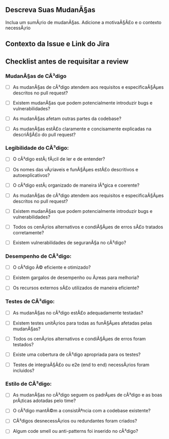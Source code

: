 ## Descreva Suas MudanÃ§as

Inclua um sumÃ¡rio de mudanÃ§as. Adicione a motivaÃ§Ã£o e o contexto necessÃ¡rio

## Contexto da Issue e Link do Jira

## Checklist antes de requisitar a review

### MudanÃ§as de CÃ³digo

- [ ] As mudanÃ§as de cÃ³digo atendem aos requisitos e especificaÃ§Ãµes descritos no pull request? 

- [ ] Existem mudanÃ§as que podem potencialmente introduzir bugs e vulnerabilidades? 

- [ ] As mudanÃ§as afetam outras partes da codebase? 

- [ ] As mudanÃ§as estÃ£o claramente e concisamente explicadas na descriÃ§Ã£o do pull request? 

### Legibilidade do CÃ³digo: 

- [ ] O cÃ³digo estÃ¡ fÃ¡cil de ler e de entender? 

- [ ] Os nomes das vÃ¡riaveis e funÃ§Ãµes estÃ£o descritivos e autoexplicativos? 

- [ ] O cÃ³digo estÃ¡ organizado de maneira lÃ³gica e coerente? 

- [ ] As mudanÃ§as de cÃ³digo atendem aos requisitos e especificaÃ§Ãµes descritos no pull request? 

- [ ] Existem mudanÃ§as que podem potencialmente introduzir bugs e vulnerabilidades? 

- [ ] Todos os cenÃ¡rios alternativos e condiÃ§Ãµes de erros sÃ£o tratados corretamente? 

- [ ] Existem vulnerabilidades de seguranÃ§a no cÃ³digo? 

### Desempenho de CÃ³digo:  

- [ ] O cÃ³digo Ã© eficiente e otimizado? 

- [ ] Existem gargalos de desempenho ou Ã¡reas para melhoria? 

- [ ] Os recursos externos sÃ£o utilizados de maneira eficiente? 

### Testes de CÃ³digo: 

- [ ] As mudanÃ§as no cÃ³digo estÃ£o adequadamente testadas? 

- [ ] Existem testes unitÃ¡rios para todas as funÃ§Ãµes afetadas pelas mudanÃ§as?  

- [ ] Todos os cenÃ¡rios alternativos e condiÃ§Ãµes de erros foram testados? 

- [ ] Existe uma cobertura de cÃ³digo apropriada para os testes? 

- [ ] Testes de integraÃ§Ã£o ou e2e (end to end) necessÃ¡rios foram incluidos? 

### Estilo de CÃ³digo:  

- [ ] As mudanÃ§as no cÃ³digo seguem os padrÃµes de cÃ³digo e as boas prÃ¡ticas adotadas pelo time? 

- [ ] O cÃ³digo mantÃ©m a consistÃªncia com a codebase existente? 

- [ ] CÃ³digos desnecessÃ¡rios ou redundantes foram criados? 

- [ ] Algum code smell ou anti-patterns foi inserido no cÃ³digo? 